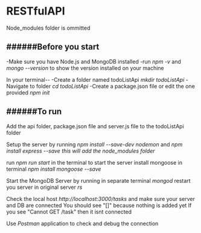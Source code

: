 # RESTfulAPI


Node_modules folder is ommitted


######Before you start
------------------------

-Make sure you have Node.js and MongoDB installed
-run *npm -v* and *mongo --version* to show the version installed on your machine

In your terminal--
-Create a folder named todoListApi *mkdir todoListApi*
-Navigate to folder *cd todoListApi*
-Create a package.json file or edit the one provided *npm init*


######To run
------------------------
Add the api folder, package.json file and server.js file to the todoListApi folder

Setup the server by running *npm install --save-dev nodemon* and *npm install express --save*
*this will add the node_modules folder*

run *npm run start* in the terminal to start the server
install mongoose in terminal *npm install mongoose --save*

Start the MongoDB Server by running in separate terminal *mongod*
restart you server in original server *rs*

Check the local host *http://localhost:3000/tasks* and make sure your server and DB are connected
You should see "[]" because nothing is added yet
If you see "Cannot GET /task" then it isnt connected


Use *Postman* application to check and debug the connection 


